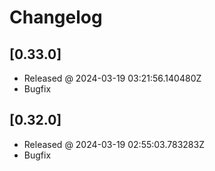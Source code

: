 # Changelog

## [0.33.0]

- Released @ 2024-03-19 03:21:56.140480Z
- Bugfix

## [0.32.0]

- Released @ 2024-03-19 02:55:03.783283Z
- Bugfix
